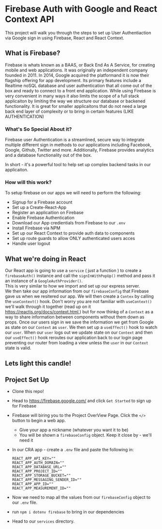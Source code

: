# Firebase Auth with Google and React Context API   

This project will walk you through the steps to set up User Authentiaction via Google sign in using Firebase, React and React Context.  

## What is Firebase?

Firebase is whats known as  a BAAS, or Back End As A Service, for creating mobile and web applications. It was originally an independent company founded in 2011.  In 2014, Google acquired the platformand it is now their flagship offering for app development. Its primary features include a Realtime noSQL database and user authentication that all come out of the box and ready to connect to a front end application.  While using Firebase is very convenient in many ways it also limits the scope of a full stack applicaiton by limiting the way we structure our database or backened functionality.  It is great for smaller applicaitons that do not need a large back end layer of complexity or to bring in certain features (LIKE AUTHENTICATION)

### What's So Special About it?

Firebase user Authentication is a streamlined, secure way to integrate multiple different sign in methods to our applications including Facebook, Google, Github, Twitter and more.  Additionally, Firebase provides analytics and a database functionality out of the box.  

In short - it's a powerful tool to help set up complex backend tasks in our applicaiton.

### How will this work?

To setup firebase on our apps we will need to perform the following:

* Signup for a Firebase account
* Set up a Create-React-App
* Register an applicaition on Firebase
* Enable Firebase Authentication
* Download our App credientials from Firebase to our `.env`
* Install Firebase via NPM
* Set up our React Context to provide auth data to components
* Set up route guards to allow  ONLY authenticated users acces
* Handle user logout

## What we're doing in React

Our React app is going to use a `service` ( just a function ) to create a 
`firebaseAuth()` instance and call the `signInWithPopUp()` 
method and pass it an instance of a `GoogleAuthProvider()`.   
This is very similar to how we import and set up our express server.  
We then take our app information from our `firebaseConfig` that Firebase 
gave us when we resitered our app.  We will then create a `Contex` 
by calling the `useContext()` hook.  Don't worry you are not familiar with `useContext()` 
we'll walk through it together (read up on it <https://reactjs.org/docs/context.html>,)
but for now thinkg of a `Context` as a way to share information between components
without them down as props.  Once our users sign in we save the information we get from Google
as state on our `Context` as `user`.  We then set up a `useEffect()` 
hook to watch our `user`.  When our `user` logs out we update state on our `Context` 
and then our `useEffect()` hook reroutes our application back to our login
page preventing our router from loading a view unless the `user` in our `Context` state is valid.



## Lets light this candle!

## Project Set Up

* Clone this repo!  

* Head to https://firebase.google.com/  and click `Get Started` to sign up for Firebase

* Firebase will biring you to the Project OverView Page.  Click the `</>` button to begin a web app.

    * Give your app a nickname (whatever you want it to be) 
    * You will be shown a `firebaseConfig` object.  Keep it close by - we'll need it 

* In our CRA app - create a `.env` file and paste the following in:


    ```
    REACT_APP_API_KEY=""
    REACT_APP_AUTH_DOMAIN=""
    REACT_APP_DATABASE_URL=""
    REACT_APP_PROJECT_ID=""
    REACT_APP_STORAGE_BUCKET=""
    REACT_APP_MESSAGING_SENDER_ID=""
    REACT_APP_APP_ID=""
    REACT_APP_MEASUREMENT_ID=""
    ```

* Now we need to map all the values from our `firebaseConfig` object to our `.env` file.

* run `npm i dotenv firebase` to bring in our dependencies

* Head to our `services` directory.  

